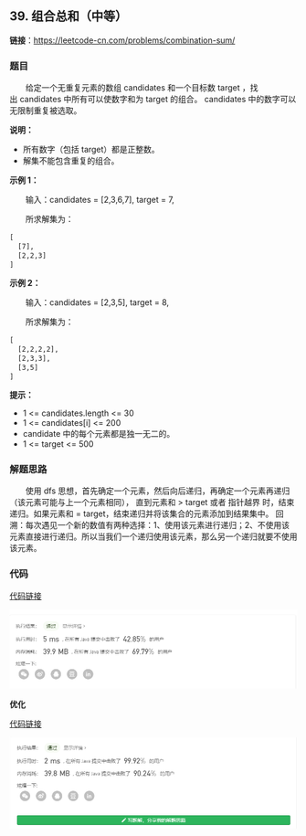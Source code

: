 ## 39. 组合总和（中等）

**链接**：https://leetcode-cn.com/problems/combination-sum/

### 题目

&emsp;&emsp;给定一个无重复元素的数组 candidates 和一个目标数 target ，找出 candidates 中所有可以使数字和为 target 的组合。
candidates 中的数字可以无限制重复被选取。

**说明：**

* 所有数字（包括 target）都是正整数。
* 解集不能包含重复的组合。 

**示例 1：**

&emsp;&emsp;输入：candidates = [2,3,6,7], target = 7,

&emsp;&emsp;所求解集为：
````
[
  [7],
  [2,2,3]
]
````
**示例 2：**

&emsp;&emsp;输入：candidates = [2,3,5], target = 8,

&emsp;&emsp;所求解集为：
````
[
  [2,2,2,2],
  [2,3,3],
  [3,5]
]
````

**提示：**

* 1 <= candidates.length <= 30
* 1 <= candidates[i] <= 200
* candidate 中的每个元素都是独一无二的。
* 1 <= target <= 500



### 解题思路

&emsp;&emsp;使用 dfs 思想，首先确定一个元素，然后向后递归，再确定一个元素再递归（该元素可能与上一个元素相同），
直到元素和 > target 或者 指针越界 时，结束递归。如果元素和 = target，结束递归并将该集合的元素添加到结果集中。
回溯：每次遇见一个新的数值有两种选择：1、使用该元素进行递归；2、不使用该元素直接进行递归。所以当我们一个递归使用该元素，那么另一个递归就要不使用该元素。

### 代码

[代码链接](Solution1.java)

![提交记录](39(1).png)

**优化**

[代码链接](Solution2.java)

![提交记录](39(2).png)